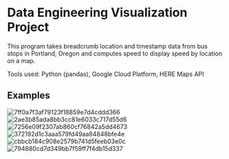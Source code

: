 # Data Engineering Visualization Project

This program takes breadcrumb location and timestamp data from bus stops in Portland, Oregon and computes speed to display speed by location on a map.

Tools used: Python (pandas), Google Cloud Platform, HERE Maps API

## Examples
![7ff0a7f3af79123f18859e7d4cddd366](https://github.com/user-attachments/assets/83f8175b-1069-4121-a0af-fc49ef80ee65)
![2ae3b85ada8bb3cc81e6033c717d55d6](https://github.com/user-attachments/assets/2ab0905d-1ca4-4cbb-a51a-cf6a94f65bdd)
![7256e09f2307ab860cf76842a5dd4673](https://github.com/user-attachments/assets/270785bd-1f73-4cab-a789-d9f56a6b449f)
![372192d1c3aaa579fd49aa84848bfe4e](https://github.com/user-attachments/assets/d0795933-fd9b-495b-8694-b7219de8f3fa)
![cbbcb184c908e2579b741d5feeb03e0c](https://github.com/user-attachments/assets/fae44132-53f2-48d5-b3e5-94c9019fbaee)
![794880cd7d349bb7f59ff7f4db15d337](https://github.com/user-attachments/assets/b8e00db3-e2dc-42fa-b1f5-5a3205f9baf4)
